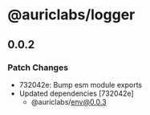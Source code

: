 # @auriclabs/logger

## 0.0.2

### Patch Changes

- 732042e: Bump esm module exports
- Updated dependencies [732042e]
  - @auriclabs/env@0.0.3
